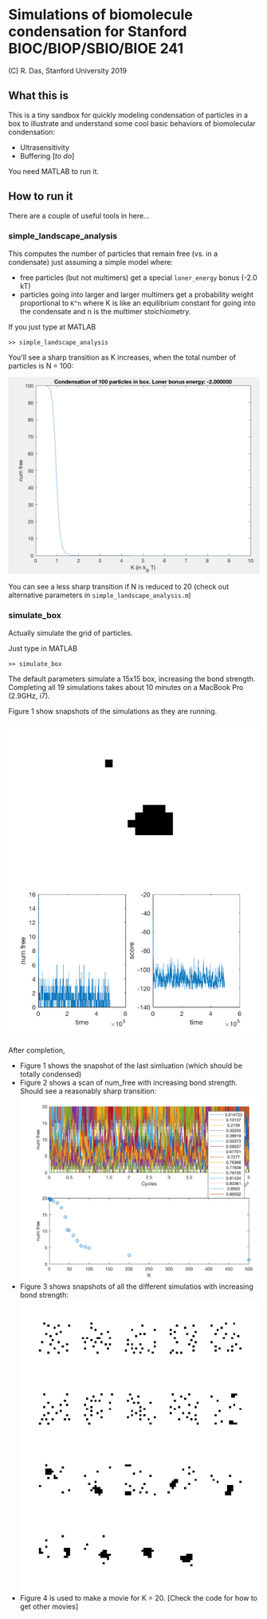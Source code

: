# Simulations of biomolecule condensation for Stanford BIOC/BIOP/SBIO/BIOE 241
(C) R. Das, Stanford University 2019

## What this is
This is a tiny sandbox for quickly modeling condensation of particles in a box to illustrate and 
understand some cool basic behaviors of biomolecular condensation:
* Ultrasensitivity 
* Buffering [_to do_]

You need MATLAB to run it.

## How to run it
There are a couple of useful tools in here...
### simple_landscape_analysis
This computes the number of particles that remain free (vs. in a condensate) just assuming a simple model where:
* free particles (but not multimers) get a special `loner_energy` bonus (-2.0 kT)
* particles going into larger and larger multimers get a probability weight proportional to `K^n` where K is 
    like an equilibrium constant for going into the condensate and n is the multimer stoichiometry.

If you just type at MATLAB
```
>> simple_landscape_analysis
```

You'll see a sharp transition as K increases, when the total number of particles is N = 100:

![simple landscape analysis](example_output/screenshots/simple_landscape_analysis_SCREENSHOT.png)

You can see a less sharp transition if N is reduced to 20 (check out alternative parameters in `simple_landscape_analysis.m`)


### simulate_box
Actually simulate the grid of particles.

Just type in MATLAB
```
>> simulate_box
```

The default parameters simulate a 15x15 box, increasing the bond strength. 
Completing all 19 simulations takes about 10 minutes on a MacBook Pro (2.9GHz, i7). 

Figure 1 show snapshots of the simulations as they are running.

![simulate box figure1](example_output/screenshots/simulate_box_figure1_SCREENSHOT.png)

After completion, 
* Figure 1 shows the snapshot of the last simluation (which should be totally condensed)
* Figure 2 shows a scan of num_free with increasing bond strength. Should see a reasonably sharp transition:
![simulate box figure1](example_output/screenshots/simulate_box_figure2_SCREENSHOT.png)
* Figure 3 shows snapshots of all the different simulatios with increasing bond strength:
![simulate box figure1](example_output/screenshots/simulate_box_figure3_SCREENSHOT.png)
* Figure 4 is used to make a movie for K = 20.  [Check the code for how to get other movies]

